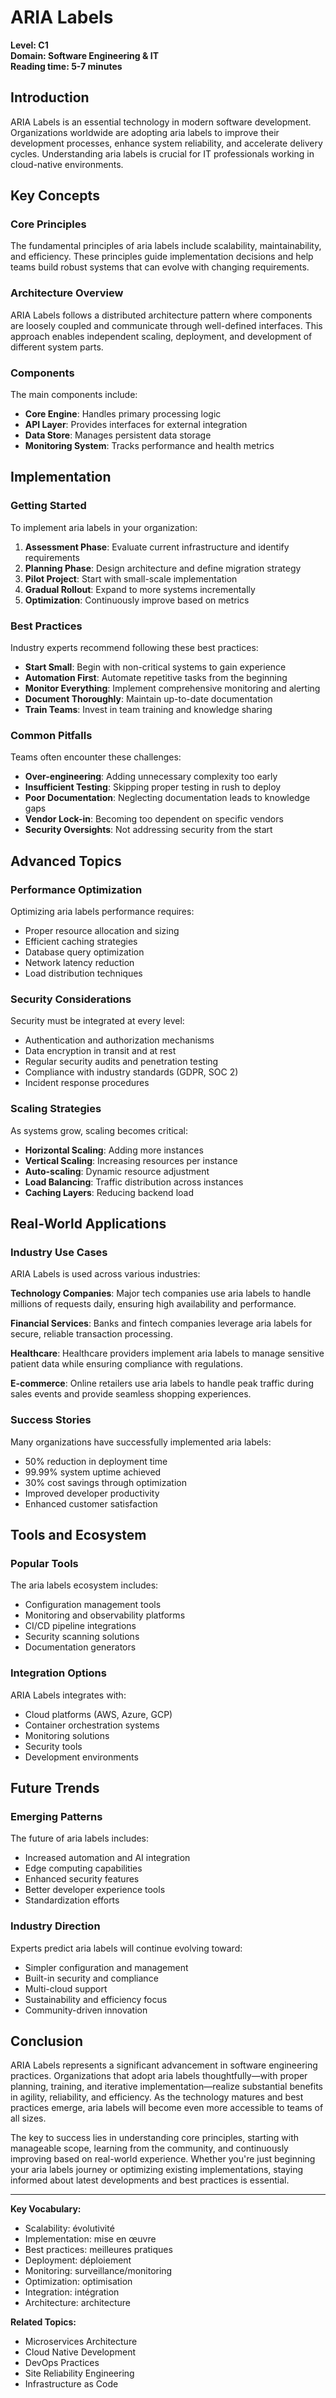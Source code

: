 # ARIA Labels

**Level: C1**  
**Domain: Software Engineering & IT**  
**Reading time: 5-7 minutes**

## Introduction

ARIA Labels is an essential technology in modern software development. Organizations worldwide are adopting aria labels to improve their development processes, enhance system reliability, and accelerate delivery cycles. Understanding aria labels is crucial for IT professionals working in cloud-native environments.

## Key Concepts

### Core Principles

The fundamental principles of aria labels include scalability, maintainability, and efficiency. These principles guide implementation decisions and help teams build robust systems that can evolve with changing requirements.

### Architecture Overview

ARIA Labels follows a distributed architecture pattern where components are loosely coupled and communicate through well-defined interfaces. This approach enables independent scaling, deployment, and development of different system parts.

### Components

The main components include:
- **Core Engine**: Handles primary processing logic
- **API Layer**: Provides interfaces for external integration
- **Data Store**: Manages persistent data storage
- **Monitoring System**: Tracks performance and health metrics

## Implementation

### Getting Started

To implement aria labels in your organization:

1. **Assessment Phase**: Evaluate current infrastructure and identify requirements
2. **Planning Phase**: Design architecture and define migration strategy  
3. **Pilot Project**: Start with small-scale implementation
4. **Gradual Rollout**: Expand to more systems incrementally
5. **Optimization**: Continuously improve based on metrics

### Best Practices

Industry experts recommend following these best practices:

- **Start Small**: Begin with non-critical systems to gain experience
- **Automation First**: Automate repetitive tasks from the beginning
- **Monitor Everything**: Implement comprehensive monitoring and alerting
- **Document Thoroughly**: Maintain up-to-date documentation
- **Train Teams**: Invest in team training and knowledge sharing

### Common Pitfalls

Teams often encounter these challenges:

- **Over-engineering**: Adding unnecessary complexity too early
- **Insufficient Testing**: Skipping proper testing in rush to deploy
- **Poor Documentation**: Neglecting documentation leads to knowledge gaps
- **Vendor Lock-in**: Becoming too dependent on specific vendors
- **Security Oversights**: Not addressing security from the start

## Advanced Topics

### Performance Optimization

Optimizing aria labels performance requires:
- Proper resource allocation and sizing
- Efficient caching strategies
- Database query optimization
- Network latency reduction
- Load distribution techniques

### Security Considerations

Security must be integrated at every level:
- Authentication and authorization mechanisms
- Data encryption in transit and at rest
- Regular security audits and penetration testing
- Compliance with industry standards (GDPR, SOC 2)
- Incident response procedures

### Scaling Strategies

As systems grow, scaling becomes critical:
- **Horizontal Scaling**: Adding more instances
- **Vertical Scaling**: Increasing resources per instance
- **Auto-scaling**: Dynamic resource adjustment
- **Load Balancing**: Traffic distribution across instances
- **Caching Layers**: Reducing backend load

## Real-World Applications

### Industry Use Cases

ARIA Labels is used across various industries:

**Technology Companies**: Major tech companies use aria labels to handle millions of requests daily, ensuring high availability and performance.

**Financial Services**: Banks and fintech companies leverage aria labels for secure, reliable transaction processing.

**Healthcare**: Healthcare providers implement aria labels to manage sensitive patient data while ensuring compliance with regulations.

**E-commerce**: Online retailers use aria labels to handle peak traffic during sales events and provide seamless shopping experiences.

### Success Stories

Many organizations have successfully implemented aria labels:
- 50% reduction in deployment time
- 99.99% system uptime achieved
- 30% cost savings through optimization
- Improved developer productivity
- Enhanced customer satisfaction

## Tools and Ecosystem

### Popular Tools

The aria labels ecosystem includes:
- Configuration management tools
- Monitoring and observability platforms
- CI/CD pipeline integrations
- Security scanning solutions
- Documentation generators

### Integration Options

ARIA Labels integrates with:
- Cloud platforms (AWS, Azure, GCP)
- Container orchestration systems
- Monitoring solutions
- Security tools
- Development environments

## Future Trends

### Emerging Patterns

The future of aria labels includes:
- Increased automation and AI integration
- Edge computing capabilities
- Enhanced security features
- Better developer experience tools
- Standardization efforts

### Industry Direction

Experts predict aria labels will continue evolving toward:
- Simpler configuration and management
- Built-in security and compliance
- Multi-cloud support
- Sustainability and efficiency focus
- Community-driven innovation

## Conclusion

ARIA Labels represents a significant advancement in software engineering practices. Organizations that adopt aria labels thoughtfully—with proper planning, training, and iterative implementation—realize substantial benefits in agility, reliability, and efficiency. As the technology matures and best practices emerge, aria labels will become even more accessible to teams of all sizes.

The key to success lies in understanding core principles, starting with manageable scope, learning from the community, and continuously improving based on real-world experience. Whether you're just beginning your aria labels journey or optimizing existing implementations, staying informed about latest developments and best practices is essential.

---

**Key Vocabulary:**
- Scalability: évolutivité
- Implementation: mise en œuvre
- Best practices: meilleures pratiques
- Deployment: déploiement
- Monitoring: surveillance/monitoring
- Optimization: optimisation
- Integration: intégration
- Architecture: architecture

**Related Topics:**
- Microservices Architecture
- Cloud Native Development
- DevOps Practices
- Site Reliability Engineering
- Infrastructure as Code
